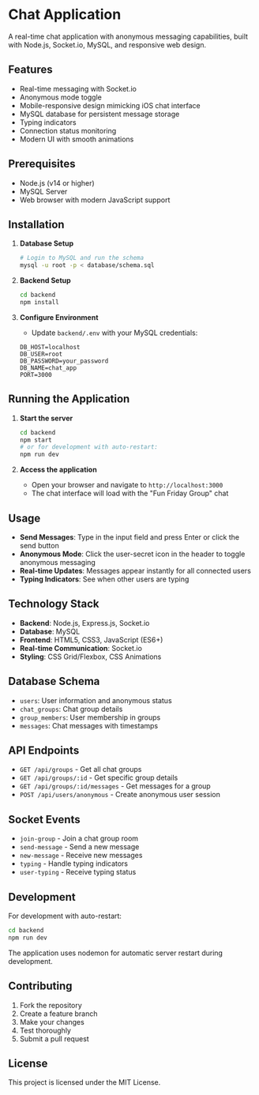 # Chat Application

A real-time chat application with anonymous messaging capabilities, built with Node.js, Socket.io, MySQL, and responsive web design.

## Features

- Real-time messaging with Socket.io
- Anonymous mode toggle
- Mobile-responsive design mimicking iOS chat interface
- MySQL database for persistent message storage
- Typing indicators
- Connection status monitoring
- Modern UI with smooth animations

## Prerequisites

- Node.js (v14 or higher)
- MySQL Server
- Web browser with modern JavaScript support

## Installation

1. **Database Setup**
   ```bash
   # Login to MySQL and run the schema
   mysql -u root -p < database/schema.sql
   ```

2. **Backend Setup**
   ```bash
   cd backend
   npm install
   ```

3. **Configure Environment**
   - Update `backend/.env` with your MySQL credentials:
   ```
   DB_HOST=localhost
   DB_USER=root
   DB_PASSWORD=your_password
   DB_NAME=chat_app
   PORT=3000
   ```

## Running the Application

1. **Start the server**
   ```bash
   cd backend
   npm start
   # or for development with auto-restart:
   npm run dev
   ```

2. **Access the application**
   - Open your browser and navigate to `http://localhost:3000`
   - The chat interface will load with the "Fun Friday Group" chat

## Usage

- **Send Messages**: Type in the input field and press Enter or click the send button
- **Anonymous Mode**: Click the user-secret icon in the header to toggle anonymous messaging
- **Real-time Updates**: Messages appear instantly for all connected users
- **Typing Indicators**: See when other users are typing

## Technology Stack

- **Backend**: Node.js, Express.js, Socket.io
- **Database**: MySQL
- **Frontend**: HTML5, CSS3, JavaScript (ES6+)
- **Real-time Communication**: Socket.io
- **Styling**: CSS Grid/Flexbox, CSS Animations

## Database Schema

- `users`: User information and anonymous status
- `chat_groups`: Chat group details
- `group_members`: User membership in groups
- `messages`: Chat messages with timestamps

## API Endpoints

- `GET /api/groups` - Get all chat groups
- `GET /api/groups/:id` - Get specific group details
- `GET /api/groups/:id/messages` - Get messages for a group
- `POST /api/users/anonymous` - Create anonymous user session

## Socket Events

- `join-group` - Join a chat group room
- `send-message` - Send a new message
- `new-message` - Receive new messages
- `typing` - Handle typing indicators
- `user-typing` - Receive typing status

## Development

For development with auto-restart:
```bash
cd backend
npm run dev
```

The application uses nodemon for automatic server restart during development.

## Contributing

1. Fork the repository
2. Create a feature branch
3. Make your changes
4. Test thoroughly
5. Submit a pull request

## License

This project is licensed under the MIT License.